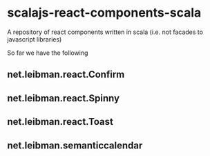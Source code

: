 # scalajs-react-components-scala

A repository of react components written in scala (i.e. not facades to javascript libraries)

So far we have the following 


## net.leibman.react.Confirm

## net.leibman.react.Spinny

## net.leibman.react.Toast

## net.leibman.semanticcalendar